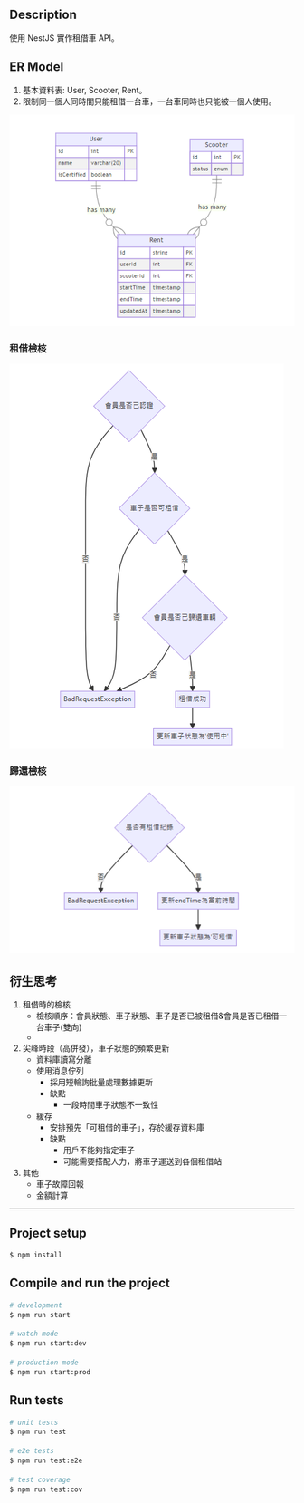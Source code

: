## Description

使用 NestJS 實作租借車 API。

## ER Model

1. 基本資料表: User, Scooter, Rent。
2. 限制同一個人同時間只能租借一台車，一台車同時也只能被一個人使用。

![alt text](/images/ERD.png)

### 租借檢核

![alt text](/images/rent.png)

### 歸還檢核

![alt text](/images/return.png)

## 衍生思考

1. 租借時的檢核
   - 檢核順序：會員狀態、車子狀態、車子是否已被租借&會員是否已租借一台車子(雙向)
   -
2. 尖峰時段（高併發），車子狀態的頻繁更新
   - 資料庫讀寫分離
   - 使用消息佇列
     - 採用短輪詢批量處理數據更新
     - 缺點
       - 一段時間車子狀態不一致性
   - 緩存
     - 安排預先「可租借的車子」，存於緩存資料庫
     - 缺點
       - 用戶不能夠指定車子
       - 可能需要搭配人力，將車子運送到各個租借站
3. 其他
   - 車子故障回報
   - 金額計算

---

## Project setup

```bash
$ npm install
```

## Compile and run the project

```bash
# development
$ npm run start

# watch mode
$ npm run start:dev

# production mode
$ npm run start:prod
```

## Run tests

```bash
# unit tests
$ npm run test

# e2e tests
$ npm run test:e2e

# test coverage
$ npm run test:cov
```
